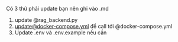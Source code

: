 Có 3 thứ phải update bạn nên ghi vào .md 

1. update @rag_backend.py 
2. update@docker-compose.yml để call tới @docker-compose.yml 
3. Update .env và .env.example nếu cần 